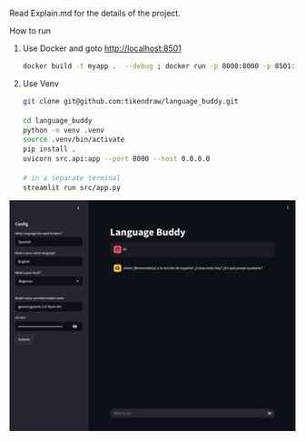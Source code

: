 
Read Explain.md for the details of the project.



How to run
1. Use Docker and goto [http://localhost:8501](http://localhost:8501)

    ```bash
    docker build -t myapp .  --debug ; docker run -p 8000:8000 -p 8501:8501 myapp
    ```

2. Use Venv
    ```bash
    git clone git@github.com:tikendraw/language_buddy.git

    cd language_buddy
    python -m venv .venv
    source .venv/bin/activate
    pip install .
    uvicorn src.api:app --port 8000 --host 0.0.0.0 

    # in a separate terminal
    streamlit run src/app.py
    
    ```

![Screenshot](./images/screenshot.png)